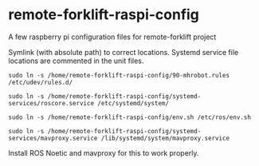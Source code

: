 # remote-forklift-raspi-config
A few raspberry pi configuration files for remote-forklift project


Symlink (with absolute path) to correct locations. Systemd service file locations are commented in the unit files.


`sudo ln -s /home/remote-forklift-raspi-config/90-mhrobot.rules /etc/udev/rules.d/`

`sudo ln -s /home/remote-forklift-raspi-config/systemd-services/roscore.service /etc/systemd/system/`

`sudo ln -s /home/remote-forklift-raspi-config/env.sh /etc/ros/env.sh`

`sudo ln -s /home/remote-forklift-raspi-config/systemd-services/mavproxy.service /lib/systemd/system/mavproxy.service`

Install ROS Noetic and mavproxy for this to work properly.
